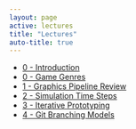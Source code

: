 ```yaml
---
layout: page
active: lectures
title: "Lectures"
auto-title: true
---
```


- [0 - Introduction](00-introduction)
- [0 - Game Genres](00-game-genres)
- [1 - Graphics Pipeline Review](01-graphics-pipeline)
- [2 - Simulation Time Steps](02-time-steps)
- [3 - Iterative Prototyping](03-iterative-prototyping)
- [4 - Git Branching Models](04-git-branching)


<!--
- [5 - Character Animation](05-character-animation)
- [6 - Physically-Based Animation](06-physical-animation)
- [7 - Software Design](07-software-design)
- [8 - Game Programming Patterns](08-game-patterns)
- [9 - Component-Entity Systems](09-component-entity)
-->
